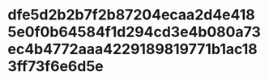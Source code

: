 # dfe5d2b2b7f2b87204ecaa2d4e4185e0f0b64584f1d294cd3e4b080a73ec4b4772aaa4229189819771b1ac183ff73f6e6d5e